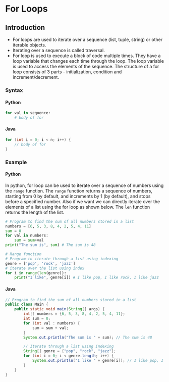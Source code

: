 # For Loops

## Introduction
- For loops are used to iterate over a sequence (list, tuple, string) or other iterable objects.
- Iterating over a sequence is called traversal.
- For loop is used to execute a block of code multiple times. They have a loop variable that changes each time through the loop. The loop variable is used to access the elements of the sequence. The structure of a for loop consists of 3 parts - initialization, condition and increment/decrement.

### Syntax

#### Python 
```python
for val in sequence:
    # body of for
```

#### Java
```java
for (int i = 0; i < n; i++) {
    // body of for
}
```

### Example

#### Python

In python, for loop can be used to iterate over a sequence of numbers using the `range` function. The `range` function returns a sequence of numbers, starting from 0 by default, and increments by 1 (by default), and stops before a specified number. Also if we want we can directly iterate over the elements of a list using the for loop as shown below. The `len` function returns the length of the list.

```python
# Program to find the sum of all numbers stored in a list
numbers = [6, 5, 3, 8, 4, 2, 5, 4, 11]
sum = 0
for val in numbers:
    sum = sum+val
print("The sum is", sum) # The sum is 48

# Range function
# Program to iterate through a list using indexing
genre = ['pop', 'rock', 'jazz']
# iterate over the list using index
for i in range(len(genre)):
    print("I like", genre[i]) # I like pop, I like rock, I like jazz
```

#### Java
```java
// Program to find the sum of all numbers stored in a list
public class Main {
    public static void main(String[] args) {
        int[] numbers = {6, 5, 3, 8, 4, 2, 5, 4, 11};
        int sum = 0;
        for (int val : numbers) {
            sum = sum + val;
        }
        System.out.println("The sum is " + sum); // The sum is 48

        // Iterate through a list using indexing
        String[] genre = {"pop", "rock", "jazz"};
        for (int i = 0; i < genre.length; i++) {
            System.out.println("I like " + genre[i]); // I like pop, I like rock, I like jazz
        }
    }
}
```